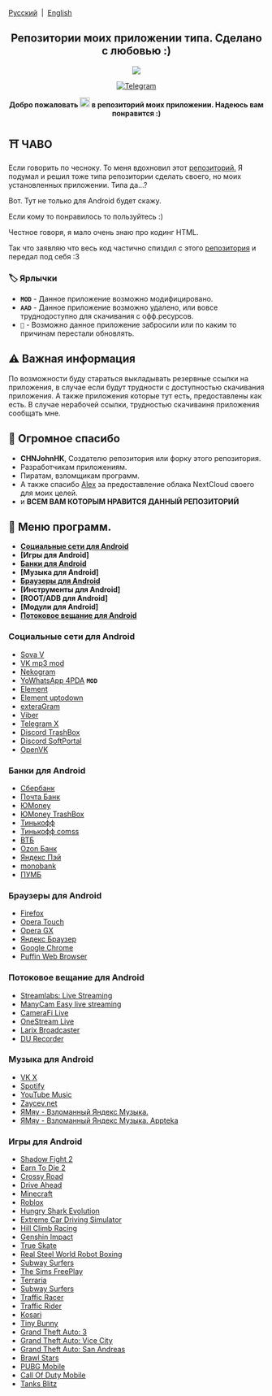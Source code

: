 <div align="left">
<a href="/README.md">Русский</a> &nbsp;|&nbsp;
<a href="/README_EN.md">English</a> 
</div>

<h2 align="center">Репозитории моих приложении типа. Сделано с любовью :)</h2>
<p align="center">
  <img src="https://i.ibb.co/Jvw1R0D/anm8094.jpg">
</p>
<p align="center">
  <a href="https://t.me/colaytbio">
    <img src="https://img.shields.io/badge/dynamic/json?style=for-the-badge&colorA=DAE9FC&colorB=056DE8&label=about me TG&logo=telegram&query=%24.data.totalSubs&url=https%3A%2F%2Fapi.spencerwoo.com%2Fsubstats%2F%3Fsource%3Dtelegram%26queryKey%3Dcolaytbio" alt="Telegram">
  </a>
<p align="center"><b>Добро пожаловать  <img src="https://raw.githubusercontent.com/Tarikul-Islam-Anik/Animated-Fluent-Emojis/master/Emojis/Travel%20and%20places/Glowing%20Star.png" alt="Glowing Star" width="20" height="20"/>  в репозиторий моих приложении. Надеюсь вам понравится :)</b></p>

## ⛩️ ЧАВО
Если говорить по чесноку. То меня вдохновил этот [репозиторий.](https://github.com/CHNJohnHK/Material-You-App-Repository) Я подумал и решил тоже типа репозитории сделать своего, но моих установленных приложении. Типа да...? 

Вот. Тут не только для Android будет скажу.

Если кому то понравилось то пользуйтесь :)

Честное говоря, я мало очень знаю про кодинг HTML. 

Так что заявляю что весь код частично спиздил с этого [репозитория](https://github.com/CHNJohnHK/Material-You-App-Repository) и передал под себя :3

### 🏷️ Ярлычки

- **`MOD`** - Данное приложение возможно модифицировано.
- **`AAD`** - Данное приложение возможно удалено, или вовсе труднодоступно для скачивания с офф.ресурсов.
- **`👻`** - Возможно данное приложение забросили или по каким то причинам перестали обновлять.

## ⚠️ Важная информация
По возможности буду стараться выкладывать резервные ссылки на приложения, в случае если будут трудности с доступностью скачивания приложения. А также приложения которые тут есть, предоставлены как есть.
В случае нерабочей ссылки, трудностью скачиваиня приложения сообщать мне.

## 💖 Огромное спасибо
- **CHNJohnHK**, Создателю репозитория или форку этого репозитория.
- Разработчикам приложениям.
- Пиратам, взломщикам программ.
- А также спасибо [Alex](https://t.me/dw24th) за предоставление облака NextCloud своего для моих целей. 
- и **ВСЕМ ВАМ КОТОРЫМ НРАВИТСЯ ДАННЫЙ РЕПОЗИТОРИЙ**

## 📜 Меню программ.

- **[Социальные сети для Android](#%D1%81%D0%BE%D1%86%D0%B8%D0%B0%D0%BB%D1%8C%D0%BD%D1%8B%D0%B5-%D1%81%D0%B5%D1%82%D0%B8-%D0%B4%D0%BB%D1%8F-android)**
- **[Игры для Android]**
- **[Банки для Android](#%D0%B1%D0%B0%D0%BD%D0%BA%D0%B8-%D0%B4%D0%BB%D1%8F-android)**
- **[Музыка для Android]**
- **[Браузеры для Android](#%D0%B1%D1%80%D0%B0%D1%83%D0%B7%D0%B5%D1%80%D1%8B-%D0%B4%D0%BB%D1%8F-android)**
- **[Инструменты для Android]**
- **[ROOT/ADB для Android]**
- **[Модули для Android]**
- **[Потоковое вещание для Android](#%D0%BF%D0%BE%D1%82%D0%BE%D0%BA%D0%BE%D0%B2%D0%BE%D0%B5-%D0%B2%D0%B5%D1%89%D0%B0%D0%BD%D0%B8%D0%B5-%D0%B4%D0%BB%D1%8F-android)**

### Социальные сети для Android
- [Sova V](https://t.me/sovaV)
- [VK mp3 mod](https://github.com/egormetlitsky/vkmp3mod-builds/releases)
- [Nekogram](https://nekogram.app/)
- [YoWhatsApp 4PDA](https://4pda.to/forum/index.php?showtopic=186375&st=36240#entry94009972) **`MOD`**
- [Element](https://element.io/)
- [Element uptodown](https://element.ru.uptodown.com/android)
- [exteraGram](https://exteragram.app/)
- [Viber](https://www.viber.com/)
- [Telegram X](https://trashbox.ru/link/telegram-x-android?ysclid=lvny46r6ca322875406)
- [Discord TrashBox](https://trashbox.ru/link/discord-android?ysclid=lvny7h3b7t500013104)
- [Discord SoftPortal](https://www.softportal.com/software-44153-discord.html?ysclid=lvny8yh3gp614333423)
- [OpenVK](https://f-droid.org/packages/uk.openvk.android.legacy/)

### Банки для Android
- [Сбербанк](https://apps.sber.ru/apps/sberbank-online/)
- [Почта Банк](https://pochta-bank.softonic.ru/android)
- [ЮMoney](https://promo.yoomoney.ru/app)
- [ЮMoney TrashBox](https://trashbox.ru/link/yoomoney-android)
- [Тинькофф](https://www.tinkoff.ru/apps/)
- [Тинькофф comss](https://www.comss.ru/page.php?id=10438)
- [ВТБ](https://www.vtb.ru/personal/online-servisy/vtb-online-android/)
- [Ozon Банк](https://trashbox.ru/topics/168347/ozon-bank-17.15.0)
- [Яндекс Пэй](https://trashbox.ru/link/yandex-pay-android)
- [monobank](https://monobank.ru.uptodown.com/android)
- [ПУМБ](https://pumb-online.softonic.ru/android)

### Браузеры для Android
- [Firefox](https://trashbox.ru/link/firefox-android)
- [Opera Touch](https://www.opera.com/ru/mobile/touch)
- [Opera GX](https://www.opera.com/ru/gx)
- [Яндекс Браузер](https://trashbox.ru/link/yandex-browser-android)
- [Google Chrome](https://trashbox.ru/link/chrome-android)
- [Puffin Web Browser](https://trashbox.ru/link/puffin-web-browser-android)

### Потоковое вещание для Android
- [Streamlabs: Live Streaming](https://apkpure.com/ru/streamlabs-live-streaming/com.streamlabs?ysclid=lvo0jxezxf833010502)
- [ManyCam Easy live streaming](https://apkpure.net/ru/manycam-easy-live-streaming/com.visicommedia.manycam)
- [CameraFi Live](https://trashbox.ru/link/camerafi-live-android?ysclid=lvo0ob3ggp249079297)
- [OneStream Live](https://apkpure.net/ru/onestream-live/com.onestream.live?ysclid=lvo0rkt1c4388334030)
- [Larix Broadcaster](https://apkpure.net/ru/larix-broadcaster/com.wmspanel.larix_broadcaster?ysclid=lvo0uymxhp360051758)
- [DU Recorder](https://www.du-recorder.com/)

### Музыка для Android
- [VK X](https://vkx.app/)
- [Spotify](https://pdalife.to/spotify-music-android-a16025.html)
- [YouTube Music](https://trashbox.ru/link/youtube-music-vanced-android)
- [Zaycev.net](https://apkpure.com/ru/zaycev-net-music-for-everyone/free.zaycev.net)
- [ЯМяу - Взломанный Яндекс Музыка.](https://forum.aprelteam.su/mur/jamjau/?id=6)
- [ЯМяу - Взломанный Яндекс Музыка. Appteka](https://appteka.store/app/9cbr128995)

### Игры для Android
- [Shadow Fight 2](https://androeed.ru/files/shadow-fight2--.html)
- [Earn To Die 2](https://androeed.ru/files/earn-to-die-2.html)
- [Crossy Road](https://androeed.ru/files/crossy-road.html)
- [Drive Ahead](https://androeed.ru/files/drive-ahead.html)
- [Minecraft](https://androeed.ru/files/minecraft-pocket-edition1.html)
- [Roblox](https://androeed.ru/files/minecraft-pocket-edition1.html)
- [Hungry Shark Evolution](https://androeed.ru/files/hungry-shark-evolution.html)
- [Extreme Car Driving Simulator](https://androeed.ru/files/extreme-car-driving-simulator_.html)
- [Hill Climb Racing](https://androeed.ru/files/hill-climb-racing__.html)
- [Genshin Impact](https://androeed.ru/files/genshin-impact.html)
- [True Skate](https://androeed.ru/files/true-skate.html)
- [Real Steel World Robot Boxing](https://androeed.ru/files/real-steel-world-robot-boxing.html)
- [Subway Surfers](https://androeed.ru/files/subway-surfers-1.html)
- [The Sims FreePlay](https://androeed.ru/files/the-sims-freeplay-.html)
- [Terraria](https://androeed.ru/files/the-sims-freeplay-.html)
- [Subway Surfers](https://androeed.ru/files/subway-surfers-1.html)
- [Traffic Racer](https://androeed.ru/files/traffic-racer.html)
- [Traffic Rider](https://androeed.ru/files/traffic-rider.html)
- [Kosari](https://apkpure.com/ru/kosari/com.turovetskiy.kosari)
- [Tiny Bunny](https://pdalife.to/tiny-bunny1-android-a46630.html)
- [Grand Theft Auto: 3](https://pdalife.to/grand-theft-auto-3-android-a396.html)
- [Grand Theft Auto: Vice City](https://pdalife.to/grand-theft-auto-vice-city-android-a2431.html)
- [Grand Theft Auto: San Andreas](https://pdalife.to/grand-theft-auto-sa3-android-a7352.html)
- [Brawl Stars](https://trashbox.ru/link/brawl-stars-android)
- [PUBG Mobile](https://trashbox.ru/link/pubg-mobile-for-android)
- [Call Of Duty Mobile](https://pdalife.to/call-of-duty-mobile-android-a35002.html)
- [Tanks Blitz](https://trashbox.ru/link/tanks-blitz-android)